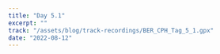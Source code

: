 ```yaml
---
title: "Day 5.1"
excerpt: ""
track: "/assets/blog/track-recordings/BER_CPH_Tag_5_1.gpx"
date: "2022-08-12"
---
```

